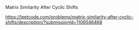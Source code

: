 Matrix Similarity After Cyclic Shifts


https://leetcode.com/problems/matrix-similarity-after-cyclic-shifts/description/?submissionId=1106546468


